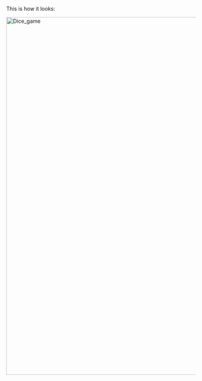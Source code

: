This is how it looks:

<img width="951" alt="Dice_game" src="https://github.com/user-attachments/assets/54eee308-c81f-4038-b1c2-fdcc4bc9f880">
